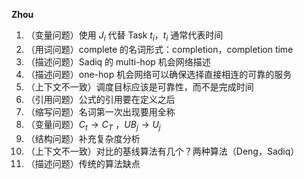 **Zhou**

1. （变量问题）使用 $J_i$ 代替 Task $t_i$，$t_i$ 通常代表时间
2. （用词问题）complete 的名词形式：completion，completion time
3. （描述问题）Sadiq 的 multi-hop 机会网络描述
4. （描述问题）one-hop 机会网络可以确保选择直接相连的可靠的服务
5. （上下文不一致）调度目标应该是可靠性，而不是完成时间
6. （引用问题）公式的引用要在定义之后
7. （缩写问题）名词第一次出现要用全称
8. （变量问题）$C_t \rightarrow C_T$ ，$UB_j \rightarrow U_j$
9. （结构问题）补充复杂度分析
10. （上下文不一致）对比的基线算法有几个？两种算法（Deng，Sadiq）
11. （描述问题）传统的算法缺点

